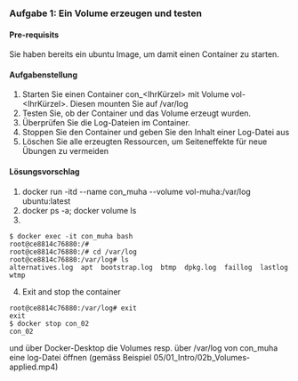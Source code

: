 ### Aufgabe 1: Ein Volume erzeugen und testen
#### Pre-requisits
Sie haben bereits ein ubuntu Image, um damit einen Container zu starten.

#### Aufgabenstellung
1. Starten Sie einen Container con_<IhrKürzel> mit Volume vol-<IhrKürzel>. Diesen
mounten Sie auf /var/log
2. Testen Sie, ob der Container und das Volume erzeugt wurden.
3. Überprüfen Sie die Log-Dateien im Container.
4. Stoppen Sie den Container und geben Sie den Inhalt einer Log-Datei aus
5. Löschen Sie alle erzeugten Ressourcen, um Seiteneffekte für neue Übungen zu vermeiden

#### Lösungsvorschlag
1. docker run -itd --name con_muha --volume vol-muha:/var/log ubuntu:latest
2. docker ps -a; docker volume ls
3. 
```
$ docker exec -it con_muha bash
root@ce8814c76880:/#
root@ce8814c76880:/# cd /var/log
root@ce8814c76880:/var/log# ls
alternatives.log  apt  bootstrap.log  btmp  dpkg.log  faillog  lastlog  wtmp
```
4. Exit and stop the container
```
root@ce8814c76880:/var/log# exit
exit
$ docker stop con_02
con_02
```
und über Docker-Desktop die Volumes resp. über /var/log von con_muha eine
log-Datei öffnen (gemäss Beispiel 05/01_Intro/02b_Volumes-applied.mp4)